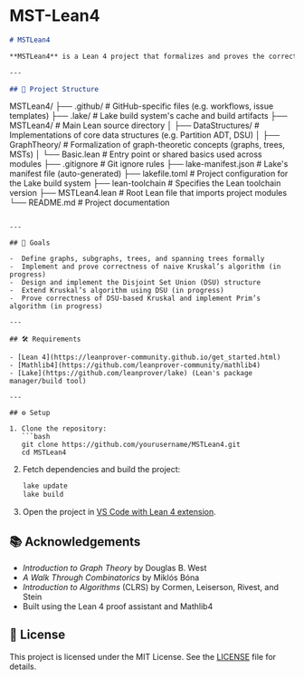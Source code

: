 # MST-Lean4

```markdown
# MSTLean4

**MSTLean4** is a Lean 4 project that formalizes and proves the correctness of classic Minimum Spanning Tree (MST) algorithm, with a focus on Kruskal's algorithm. It is built on top of [Mathlib4](https://github.com/leanprover-community/mathlib4) and designed with modularity in mind to support additional graph algorithms in the future.

---

## 📁 Project Structure

```

MSTLean4/
├── .github/               # GitHub-specific files (e.g. workflows, issue templates)
├── .lake/                 # Lake build system's cache and build artifacts
├── MSTLean4/              # Main Lean source directory
│   ├── DataStructures/    # Implementations of core data structures (e.g. Partition ADT, DSU)
│   ├── GraphTheory/       # Formalization of graph-theoretic concepts (graphs, trees, MSTs)
│   └── Basic.lean         # Entry point or shared basics used across modules
├── .gitignore             # Git ignore rules
├── lake-manifest.json     # Lake's manifest file (auto-generated)
├── lakefile.toml          # Project configuration for the Lake build system
├── lean-toolchain         # Specifies the Lean toolchain version
├── MSTLean4.lean          # Root Lean file that imports project modules
└── README.md              # Project documentation

````

---

## 🚀 Goals

-  Define graphs, subgraphs, trees, and spanning trees formally
-  Implement and prove correctness of naive Kruskal’s algorithm (in progress)
-  Design and implement the Disjoint Set Union (DSU) structure
-  Extend Kruskal’s algorithm using DSU (in progress)
-  Prove correctness of DSU-based Kruskal and implement Prim’s algorithm (in progress)

---

## 🛠 Requirements

- [Lean 4](https://leanprover-community.github.io/get_started.html)
- [Mathlib4](https://github.com/leanprover-community/mathlib4)
- [Lake](https://github.com/leanprover/lake) (Lean's package manager/build tool)

---

## ⚙️ Setup

1. Clone the repository:
   ```bash
   git clone https://github.com/yourusername/MSTLean4.git
   cd MSTLean4
````

2. Fetch dependencies and build the project:

   ```bash
   lake update
   lake build
   ```

3. Open the project in [VS Code with Lean 4 extension](https://leanprover-community.github.io/get_started.html).


## 📚 Acknowledgements

* *Introduction to Graph Theory* by Douglas B. West  
* *A Walk Through Combinatorics* by Miklós Bóna  
* *Introduction to Algorithms* (CLRS) by Cormen, Leiserson, Rivest, and Stein  
* Built using the Lean 4 proof assistant and Mathlib4


## 📄 License

This project is licensed under the MIT License. See the [LICENSE](./LICENSE) file for details.

